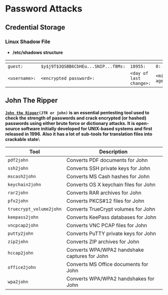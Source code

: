 # Password Attacks

## Credential Storage

### Linux Shadow File

* **/etc/shadows structure**

<table data-header-hidden><thead><tr><th width="163"></th><th width="385"></th><th width="160"></th><th width="111"></th><th></th><th width="135"></th><th width="170"></th><th width="159"></th><th></th></tr></thead><tbody><tr><td><code>guest:</code></td><td><code>$y$j9T$3QSBB6CbHEu...SNIP...f8Ms:</code></td><td><code>18955:</code></td><td><code>0:</code></td><td><code>99999:</code></td><td><code>7:</code></td><td><code>:</code></td><td><code>:</code></td><td><code>:</code></td></tr><tr><td><code>&#x3C;username>:</code></td><td><code>&#x3C;encrypted password>:</code></td><td><code>&#x3C;day of last change>:</code></td><td><code>&#x3C;min age>:</code></td><td><code>&#x3C;max age>:</code></td><td><code>&#x3C;warning period>:</code></td><td><code>&#x3C;inactivity period>:</code></td><td><code>&#x3C;expiration date>:</code></td><td><code>&#x3C;reserved field></code></td></tr></tbody></table>

## John The Ripper

[**`John the Ripper`**](../tools/john-the-ripper.md)**`(JTR or john)` is an essential pentesting tool used to check the strength of passwords and crack encrypted (or hashed) passwords using either brute force or dictionary attacks. It is open-source software initially developed for UNIX-based systems and first released in 1996. Also it has a lot of sub-tools for translation files into crackable state**\


| **Tool**                | **Description**                               |
| ----------------------- | --------------------------------------------- |
| `pdf2john`              | Converts PDF documents for John               |
| `ssh2john`              | Converts SSH private keys for John            |
| `mscash2john`           | Converts MS Cash hashes for John              |
| `keychain2john`         | Converts OS X keychain files for John         |
| `rar2john`              | Converts RAR archives for John                |
| `pfx2john`              | Converts PKCS#12 files for John               |
| `truecrypt_volume2john` | Converts TrueCrypt volumes for John           |
| `keepass2john`          | Converts KeePass databases for John           |
| `vncpcap2john`          | Converts VNC PCAP files for John              |
| `putty2john`            | Converts PuTTY private keys for John          |
| `zip2john`              | Converts ZIP archives for John                |
| `hccap2john`            | Converts WPA/WPA2 handshake captures for John |
| `office2john`           | Converts MS Office documents for John         |
| `wpa2john`              | Converts WPA/WPA2 handshakes for John         |
